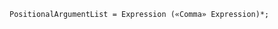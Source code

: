 <!-- This file is generated automatically by infrastructure scripts. Please don't edit by hand. -->

```{ .ebnf .slang-ebnf #PositionalArgumentList }
PositionalArgumentList = Expression («Comma» Expression)*;
```
